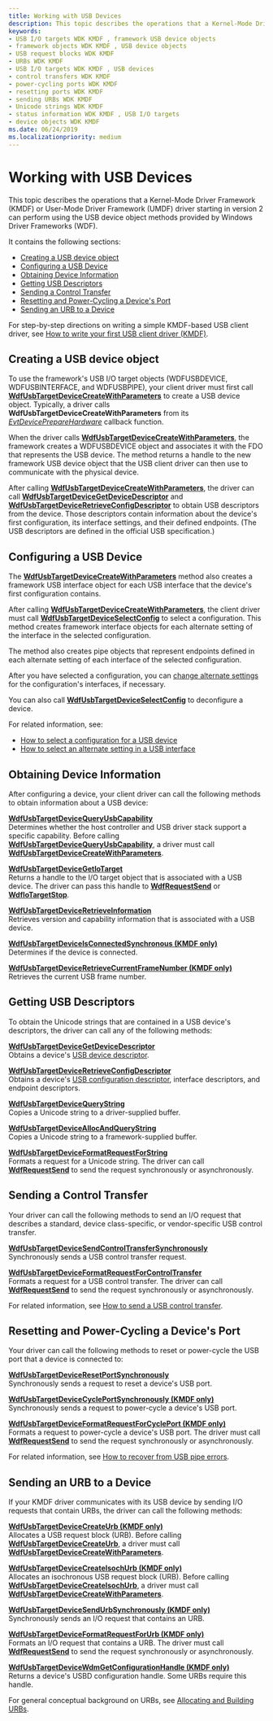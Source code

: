 ```yaml
---
title: Working with USB Devices
description: This topic describes the operations that a Kernel-Mode Driver Framework (KMDF) or User-Mode Driver Framework (UMDF) driver starting in version 2 can perform using the USB device object methods provided by Windows Driver Frameworks (WDF).
keywords:
- USB I/O targets WDK KMDF , framework USB device objects
- framework objects WDK KMDF , USB device objects
- USB request blocks WDK KMDF
- URBs WDK KMDF
- USB I/O targets WDK KMDF , USB devices
- control transfers WDK KMDF
- power-cycling ports WDK KMDF
- resetting ports WDK KMDF
- sending URBs WDK KMDF
- Unicode strings WDK KMDF
- status information WDK KMDF , USB I/O targets
- device objects WDK KMDF
ms.date: 06/24/2019
ms.localizationpriority: medium
---
```


# Working with USB Devices


This topic describes the operations that a Kernel-Mode Driver Framework (KMDF) or User-Mode Driver Framework (UMDF) driver starting in version 2 can perform using the USB device object methods provided by Windows Driver Frameworks (WDF).

It contains the following sections:

-   [Creating a USB device object](#creating-a-framework-usb-device-object)
-   [Configuring a USB Device](#selecting-a-device-configuration)
-   [Obtaining Device Information](#obtaining-device-information)
-   [Getting USB Descriptors](#obtaining-a-device-s-unicode-strings)
-   [Sending a Control Transfer](#sending-a-control-transfer)
-   [Resetting and Power-Cycling a Device's Port](#resetting-and-power-cycling-a-device-s-port)
-   [Sending an URB to a Device](#sending-a-urb-to-a-device)

For step-by-step directions on writing a simple KMDF-based USB client driver, see [How to write your first USB client driver (KMDF)](/windows-hardware/drivers/ddi/index).

## <a href="" id="creating-a-framework-usb-device-object"></a> Creating a USB device object


To use the framework's USB I/O target objects (WDFUSBDEVICE, WDFUSBINTERFACE, and WDFUSBPIPE), your client driver must first call [**WdfUsbTargetDeviceCreateWithParameters**](/windows-hardware/drivers/ddi/wdfusb/nf-wdfusb-wdfusbtargetdevicecreatewithparameters) to create a USB device object. Typically, a driver calls **WdfUsbTargetDeviceCreateWithParameters** from its [*EvtDevicePrepareHardware*](/windows-hardware/drivers/ddi/wdfdevice/nc-wdfdevice-evt_wdf_device_prepare_hardware) callback function.

When the driver calls [**WdfUsbTargetDeviceCreateWithParameters**](/windows-hardware/drivers/ddi/wdfusb/nf-wdfusb-wdfusbtargetdevicecreatewithparameters), the framework creates a WDFUSBDEVICE object and associates it with the FDO that represents the USB device. The method returns a handle to the new framework USB device object that the USB client driver can then use to communicate with the physical device.

After calling [**WdfUsbTargetDeviceCreateWithParameters**](/windows-hardware/drivers/ddi/wdfusb/nf-wdfusb-wdfusbtargetdevicecreatewithparameters), the driver can call [**WdfUsbTargetDeviceGetDeviceDescriptor**](/windows-hardware/drivers/ddi/wdfusb/nf-wdfusb-wdfusbtargetdevicegetdevicedescriptor) and [**WdfUsbTargetDeviceRetrieveConfigDescriptor**](/windows-hardware/drivers/ddi/wdfusb/nf-wdfusb-wdfusbtargetdeviceretrieveconfigdescriptor) to obtain USB descriptors from the device. Those descriptors contain information about the device's first configuration, its interface settings, and their defined endpoints. (The USB descriptors are defined in the official USB specification.)

## <a href="" id="selecting-a-device-configuration"></a>Configuring a USB Device


The [**WdfUsbTargetDeviceCreateWithParameters**](/windows-hardware/drivers/ddi/wdfusb/nf-wdfusb-wdfusbtargetdevicecreatewithparameters) method also creates a framework USB interface object for each USB interface that the device's first configuration contains.

After calling [**WdfUsbTargetDeviceCreateWithParameters**](/windows-hardware/drivers/ddi/wdfusb/nf-wdfusb-wdfusbtargetdevicecreatewithparameters), the client driver must call [**WdfUsbTargetDeviceSelectConfig**](/windows-hardware/drivers/ddi/wdfusb/nf-wdfusb-wdfusbtargetdeviceselectconfig) to select a configuration. This method creates framework interface objects for each alternate setting of the interface in the selected configuration.

The method also creates pipe objects that represent endpoints defined in each alternate setting of each interface of the selected configuration.

After you have selected a configuration, you can [change alternate settings](working-with-usb-interfaces.md#selecting-an-alternate-setting-for-a-usb-interface) for the configuration's interfaces, if necessary.

You can also call [**WdfUsbTargetDeviceSelectConfig**](/windows-hardware/drivers/ddi/wdfusb/nf-wdfusb-wdfusbtargetdeviceselectconfig) to deconfigure a device.

For related information, see:

-   [How to select a configuration for a USB device](../usbcon/how-to-select-a-configuration-for-a-usb-device.md)
-   [How to select an alternate setting in a USB interface](../usbcon/index.md)

## <a href="" id="obtaining-device-information"></a> Obtaining Device Information


After configuring a device, your client driver can call the following methods to obtain information about a USB device:

<a href="" id="wdfusbtargetdevicequeryusbcapability"></a>[**WdfUsbTargetDeviceQueryUsbCapability**](/windows-hardware/drivers/ddi/wdfusb/nf-wdfusb-wdfusbtargetdevicequeryusbcapability)  
Determines whether the host controller and USB driver stack support a specific capability. Before calling [**WdfUsbTargetDeviceQueryUsbCapability**](/windows-hardware/drivers/ddi/wdfusb/nf-wdfusb-wdfusbtargetdevicequeryusbcapability), a driver must call [**WdfUsbTargetDeviceCreateWithParameters**](/windows-hardware/drivers/ddi/wdfusb/nf-wdfusb-wdfusbtargetdevicecreatewithparameters).

<a href="" id="wdfusbtargetdevicegetiotarget"></a>[**WdfUsbTargetDeviceGetIoTarget**](/windows-hardware/drivers/ddi/wdfusb/nf-wdfusb-wdfusbtargetdevicegetiotarget)  
Returns a handle to the I/O target object that is associated with a USB device. The driver can pass this handle to [**WdfRequestSend**](/windows-hardware/drivers/ddi/wdfrequest/nf-wdfrequest-wdfrequestsend) or [**WdfIoTargetStop**](/windows-hardware/drivers/ddi/wdfiotarget/nf-wdfiotarget-wdfiotargetstop).

<a href="" id="wdfusbtargetdeviceretrieveinformation"></a>[**WdfUsbTargetDeviceRetrieveInformation**](/windows-hardware/drivers/ddi/wdfusb/nf-wdfusb-wdfusbtargetdeviceretrieveinformation)  
Retrieves version and capability information that is associated with a USB device.

<a href="" id="wdfusbtargetdeviceisconnectedsynchronous--kmdf-only-"></a>[**WdfUsbTargetDeviceIsConnectedSynchronous (KMDF only)**](/windows-hardware/drivers/ddi/wdfusb/nf-wdfusb-wdfusbtargetdeviceisconnectedsynchronous)  
Determines if the device is connected.

<a href="" id="wdfusbtargetdeviceretrievecurrentframenumber--kmdf-only-"></a>[**WdfUsbTargetDeviceRetrieveCurrentFrameNumber (KMDF only)**](/windows-hardware/drivers/ddi/wdfusb/nf-wdfusb-wdfusbtargetdeviceretrievecurrentframenumber)  
Retrieves the current USB frame number.

## <a href="" id="obtaining-a-device-s-unicode-strings"></a>Getting USB Descriptors


To obtain the Unicode strings that are contained in a USB device's descriptors, the driver can call any of the following methods:

<a href="" id="wdfusbtargetdevicegetdevicedescriptor"></a>[**WdfUsbTargetDeviceGetDeviceDescriptor**](/windows-hardware/drivers/ddi/wdfusb/nf-wdfusb-wdfusbtargetdevicegetdevicedescriptor)  
Obtains a device's [USB device descriptor](/windows-hardware/drivers/ddi/index).

<a href="" id="wdfusbtargetdeviceretrieveconfigdescriptor"></a>[**WdfUsbTargetDeviceRetrieveConfigDescriptor**](/windows-hardware/drivers/ddi/wdfusb/nf-wdfusb-wdfusbtargetdeviceretrieveconfigdescriptor)  
Obtains a device's [USB configuration descriptor](/windows-hardware/drivers/ddi/index), interface descriptors, and endpoint descriptors.

<a href="" id="---------wdfusbtargetdevicequerystring--------"></a>[**WdfUsbTargetDeviceQueryString**](/windows-hardware/drivers/ddi/wdfusb/nf-wdfusb-wdfusbtargetdevicequerystring)  
Copies a Unicode string to a driver-supplied buffer.

<a href="" id="---------wdfusbtargetdeviceallocandquerystring--------"></a>[**WdfUsbTargetDeviceAllocAndQueryString**](/windows-hardware/drivers/ddi/wdfusb/nf-wdfusb-wdfusbtargetdeviceallocandquerystring)  
Copies a Unicode string to a framework-supplied buffer.

<a href="" id="---------wdfusbtargetdeviceformatrequestforstring--------"></a>[**WdfUsbTargetDeviceFormatRequestForString**](/windows-hardware/drivers/ddi/wdfusb/nf-wdfusb-wdfusbtargetdeviceformatrequestforstring)  
Formats a request for a Unicode string. The driver can call [**WdfRequestSend**](/windows-hardware/drivers/ddi/wdfrequest/nf-wdfrequest-wdfrequestsend) to send the request synchronously or asynchronously.

## <a href="" id="sending-a-control-transfer"></a> Sending a Control Transfer


Your driver can call the following methods to send an I/O request that describes a standard, device class-specific, or vendor-specific USB control transfer.

<a href="" id="---------wdfusbtargetdevicesendcontroltransfersynchronously--------"></a>[**WdfUsbTargetDeviceSendControlTransferSynchronously**](/windows-hardware/drivers/ddi/wdfusb/nf-wdfusb-wdfusbtargetdevicesendcontroltransfersynchronously)  
Synchronously sends a USB control transfer request.

<a href="" id="---------wdfusbtargetdeviceformatrequestforcontroltransfer--------"></a>[**WdfUsbTargetDeviceFormatRequestForControlTransfer**](/windows-hardware/drivers/ddi/wdfusb/nf-wdfusb-wdfusbtargetdeviceformatrequestforcontroltransfer)  
Formats a request for a USB control transfer. The driver can call [**WdfRequestSend**](/windows-hardware/drivers/ddi/wdfrequest/nf-wdfrequest-wdfrequestsend) to send the request synchronously or asynchronously.

For related information, see [How to send a USB control transfer](/windows-hardware/drivers/ddi/index).

## <a href="" id="resetting-and-power-cycling-a-device-s-port"></a> Resetting and Power-Cycling a Device's Port


Your driver can call the following methods to reset or power-cycle the USB port that a device is connected to:

<a href="" id="---------wdfusbtargetdeviceresetportsynchronously"></a>[**WdfUsbTargetDeviceResetPortSynchronously**](/windows-hardware/drivers/ddi/wdfusb/nf-wdfusb-wdfusbtargetdeviceresetportsynchronously)  
Synchronously sends a request to reset a device's USB port.

<a href="" id="---------wdfusbtargetdevicecycleportsynchronously--kmdf-only-"></a>[**WdfUsbTargetDeviceCyclePortSynchronously (KMDF only)**](/windows-hardware/drivers/ddi/wdfusb/nf-wdfusb-wdfusbtargetdevicecycleportsynchronously)  
Synchronously sends a request to power-cycle a device's USB port.

<a href="" id="---------wdfusbtargetdeviceformatrequestforcycleport--kmdf-only-"></a>[**WdfUsbTargetDeviceFormatRequestForCyclePort (KMDF only)**](/windows-hardware/drivers/ddi/wdfusb/nf-wdfusb-wdfusbtargetdeviceformatrequestforcycleport)  
Formats a request to power-cycle a device's USB port. The driver must call [**WdfRequestSend**](/windows-hardware/drivers/ddi/wdfrequest/nf-wdfrequest-wdfrequestsend) to send the request synchronously or asynchronously.

For related information, see [How to recover from USB pipe errors](../usbcon/index.md).

## <a href="" id="sending-a-urb-to-a-device"></a> Sending an URB to a Device


If your KMDF driver communicates with its USB device by sending I/O requests that contain URBs, the driver can call the following methods:

<a href="" id="wdfusbtargetdevicecreateurb--kmdf-only-"></a>[**WdfUsbTargetDeviceCreateUrb (KMDF only)**](/windows-hardware/drivers/ddi/wdfusb/nf-wdfusb-wdfusbtargetdevicecreateurb)  
Allocates a USB request block (URB). Before calling [**WdfUsbTargetDeviceCreateUrb**](/windows-hardware/drivers/ddi/wdfusb/nf-wdfusb-wdfusbtargetdevicecreateurb), a driver must call [**WdfUsbTargetDeviceCreateWithParameters**](/windows-hardware/drivers/ddi/wdfusb/nf-wdfusb-wdfusbtargetdevicecreatewithparameters).

<a href="" id="wdfusbtargetdevicecreateisochurb--kmdf-only-"></a>[**WdfUsbTargetDeviceCreateIsochUrb (KMDF only)**](/windows-hardware/drivers/ddi/wdfusb/nf-wdfusb-wdfusbtargetdevicecreateisochurb)  
Allocates an isochronous USB request block (URB). Before calling [**WdfUsbTargetDeviceCreateIsochUrb**](/windows-hardware/drivers/ddi/wdfusb/nf-wdfusb-wdfusbtargetdevicecreateisochurb), a driver must call [**WdfUsbTargetDeviceCreateWithParameters**](/windows-hardware/drivers/ddi/wdfusb/nf-wdfusb-wdfusbtargetdevicecreatewithparameters).

<a href="" id="---------wdfusbtargetdevicesendurbsynchronously--kmdf-only-"></a>[**WdfUsbTargetDeviceSendUrbSynchronously (KMDF only)**](/windows-hardware/drivers/ddi/wdfusb/nf-wdfusb-wdfusbtargetdevicesendurbsynchronously)  
Synchronously sends an I/O request that contains an URB.

<a href="" id="---------wdfusbtargetdeviceformatrequestforurb--kmdf-only-"></a>[**WdfUsbTargetDeviceFormatRequestForUrb (KMDF only)**](/windows-hardware/drivers/ddi/wdfusb/nf-wdfusb-wdfusbtargetdeviceformatrequestforurb)  
Formats an I/O request that contains a URB. The driver must call [**WdfRequestSend**](/windows-hardware/drivers/ddi/wdfrequest/nf-wdfrequest-wdfrequestsend) to send the request synchronously or asynchronously.

<a href="" id="---------wdfusbtargetdevicewdmgetconfigurationhandle--kmdf-only-"></a>[**WdfUsbTargetDeviceWdmGetConfigurationHandle (KMDF only)**](/windows-hardware/drivers/ddi/wdfusb/nf-wdfusb-wdfusbtargetdevicewdmgetconfigurationhandle)  
Returns a device's USBD configuration handle. Some URBs require this handle.

For general conceptual background on URBs, see [Allocating and Building URBs](../usbcon/how-to-add-xrb-support-for-client-drivers.md).

